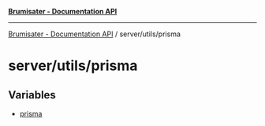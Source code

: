 [**Brumisater - Documentation API**](../../../README.md)

***

[Brumisater - Documentation API](../../../README.md) / server/utils/prisma

# server/utils/prisma

## Variables

- [prisma](variables/prisma.md)
